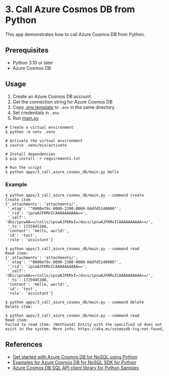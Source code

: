 # 3. Call Azure Cosmos DB from Python

This app demonstrates how to call Azure Cosmos DB from Python.

## Prerequisites

- Python 3.10 or later
- Azure Cosmos DB

## Usage

1. Create an Azure Cosmos DB account
1. Get the connection string for Azure Cosmos DB
1. Copy [.env.template](../../.env.template) to `.env` in the same directory
1. Set credentials in `.env`
1. Run [main.py](./main.py)

```shell
# Create a virtual environment
$ python -m venv .venv

# Activate the virtual environment
$ source .venv/bin/activate

# Install dependencies
$ pip install -r requirements.txt

# Run the script
$ python apps/3_call_azure_cosmos_db/main.py Hello
```

### Example

```shell
$ python apps/3_call_azure_cosmos_db/main.py --command create
Create item
{'_attachments': 'attachments/',
 '_etag': '"0000ef9c-0000-2300-0000-66dfd5140000"',
 '_rid': 'ipcwAJFKMxICAAAAAAAAAA==',
 '_self': 'dbs/ipcwAA==/colls/ipcwAJFKMxI=/docs/ipcwAJFKMxICAAAAAAAAAA==/',
 '_ts': 1725945108,
 'content': 'Hello, world!',
 'id': 'test',
 'role': 'assistant'}

$ python apps/3_call_azure_cosmos_db/main.py --command read
Read item:
{'_attachments': 'attachments/',
 '_etag': '"0000ef9c-0000-2300-0000-66dfd5140000"',
 '_rid': 'ipcwAJFKMxICAAAAAAAAAA==',
 '_self': 'dbs/ipcwAA==/colls/ipcwAJFKMxI=/docs/ipcwAJFKMxICAAAAAAAAAA==/',
 '_ts': 1725945108,
 'content': 'Hello, world!',
 'id': 'test',
 'role': 'assistant'}

$ python apps/3_call_azure_cosmos_db/main.py --command delete
Delete item:

$ python apps/3_call_azure_cosmos_db/main.py --command read
Read item:
Failed to read item: (NotFound) Entity with the specified id does not exist in the system. More info: https://aka.ms/cosmosdb-tsg-not-found,
```

## References

- [Get started with Azure Cosmos DB for NoSQL using Python](https://learn.microsoft.com/azure/cosmos-db/nosql/how-to-python-get-started?tabs=env-virtual%2Cazure-cli%2Clinux)
- [Examples for Azure Cosmos DB for NoSQL SDK for Python](https://learn.microsoft.com/azure/cosmos-db/nosql/samples-python)
- [Azure Cosmos DB SQL API client library for Python Samples](https://github.com/Azure/azure-sdk-for-python/tree/main/sdk/cosmos/azure-cosmos/samples)
